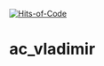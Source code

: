 [![Hits-of-Code](https://hitsofcode.com/github/testpass1982/template_django_site)](https://hitsofcode.com/view/github/testpass1982/template_django_site)

# ac_vladimir
